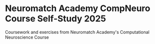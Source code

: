 # Neuromatch Academy CompNeuro Course Self-Study 2025
Coursework and exercises from Neuromatch Academy's Computational Neuroscience Course

